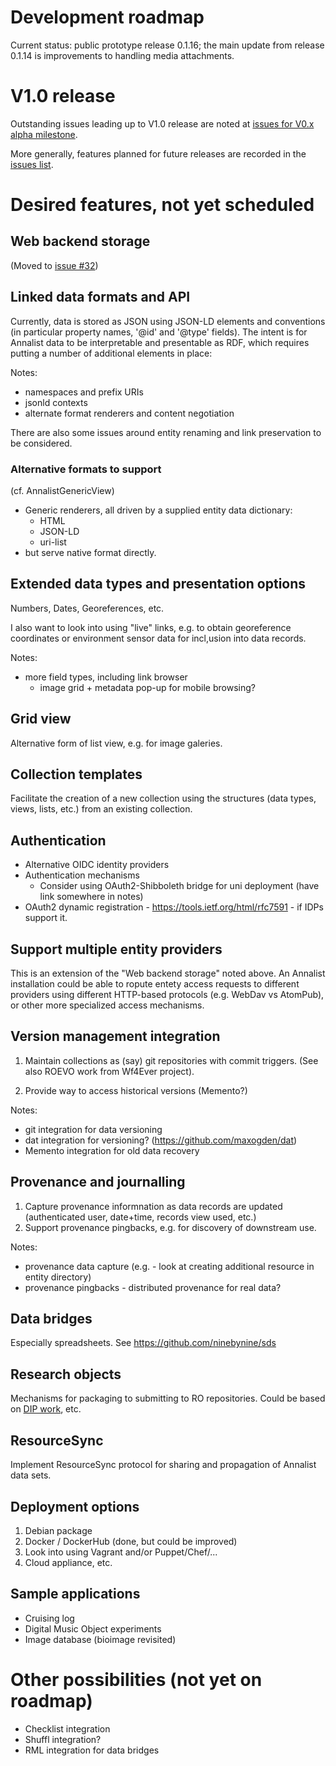 # Development roadmap

Current status: public prototype release 0.1.16; the main update from release 0.1.14 is improvements to handling media attachments.


# V1.0 release

Outstanding issues leading up to V1.0 release are noted at [issues for V0.x alpha milestone](https://github.com/gklyne/annalist/milestones/V0.x%20alpha).

More generally, features planned for future releases are recorded in the [issues list](https://github.com/gklyne/annalist/issues).


# Desired features, not yet scheduled


## Web backend storage

(Moved to [issue #32](https://github.com/gklyne/annalist/issues/32))


## Linked data formats and API

Currently, data is stored as JSON using JSON-LD elements and conventions (in particular property names, '@id' and '@type' fields). The intent is for Annalist data to be interpretable and presentable as RDF, which requires putting a number of additional elements in place:

Notes:

- namespaces and prefix URIs
- jsonld contexts
- alternate format renderers and content negotiation

There are also some issues around entity renaming and link preservation to be considered.


### Alternative formats to support

(cf. AnnalistGenericView)

- Generic renderers, all driven by a supplied entity data dictionary:
  - HTML
  - JSON-LD
  - uri-list
- but serve native format directly.


## Extended data types and presentation options

Numbers, Dates, Georeferences, etc.

I also want to look into using "live" links, e.g. to obtain georeference coordinates or environment sensor data for incl,usion into data records.

Notes:

- more field types, including link browser
    - image grid + metadata pop-up for mobile browsing?


## Grid view

Alternative form of list view, e.g. for image galeries.


## Collection templates

Facilitate the creation of a new collection using the structures (data types, views, lists, etc.) from an existing collection.


## Authentication

- Alternative OIDC identity providers
- Authentication mechanisms
  - Consider using OAuth2-Shibboleth bridge for uni deployment (have link somewhere in notes)
- OAuth2 dynamic registration - https://tools.ietf.org/html/rfc7591 - if IDPs support it.


## Support multiple entity providers

This is an extension of the "Web backend storage" noted above.  An Annalist installation could be able to ropute entety access requests to different providers using different HTTP-based protocols (e.g. WebDav vs AtomPub), or other more specialized access mechanisms.


## Version management integration

1. Maintain collections as (say) git repositories with commit triggers.  (See also ROEVO work from Wf4Ever project).

2. Provide way to access historical versions (Memento?)

Notes:

- git integration for data versioning
- dat integration for versioning? (https://github.com/maxogden/dat)
- Memento integration for old data recovery


## Provenance and journalling

1. Capture provenance informnation as data records are updated (authenticated user, date+time, records view used, etc.)
2. Support provenance pingbacks, e.g. for discovery of downstream use.

Notes:

- provenance data capture (e.g. - look at creating additional resource in entity directory)
- provenance pingbacks - distributed provenance for real data?


## Data bridges

Especially spreadsheets.  See https://github.com/ninebynine/sds


## Research objects

Mechanisms for packaging to submitting to RO repositories.  Could be based on [DIP work](https://github.com/CottageLabs/dip), etc.


## ResourceSync

Implement ResourceSync protocol for sharing and propagation of Annalist data sets.


## Deployment options

1. Debian package
2. Docker / DockerHub (done, but could be improved)
3. Look into using Vagrant and/or Puppet/Chef/...
4. Cloud appliance, etc.


## Sample applications

* Cruising log
* Digital Music Object experiments
* Image database (bioimage revisited)


# Other possibilities (not yet on roadmap)

- Checklist integration
- Shuffl integration?
- RML integration for data bridges

